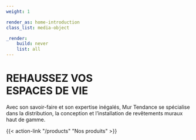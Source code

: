 ```yaml
---
weight: 1

render_as: home-introduction
class_list: media-object

_render:
    build: never
    list: all
---
```


# REHAUSSEZ VOS<br>ESPACES DE VIE

Avec son savoir-faire et son expertise inégalés, Mur Tendance se spécialise dans la distribution, la conception et l’installation de revêtements muraux haut de gamme.


{{< action-link "/products" "Nos produits" >}}
